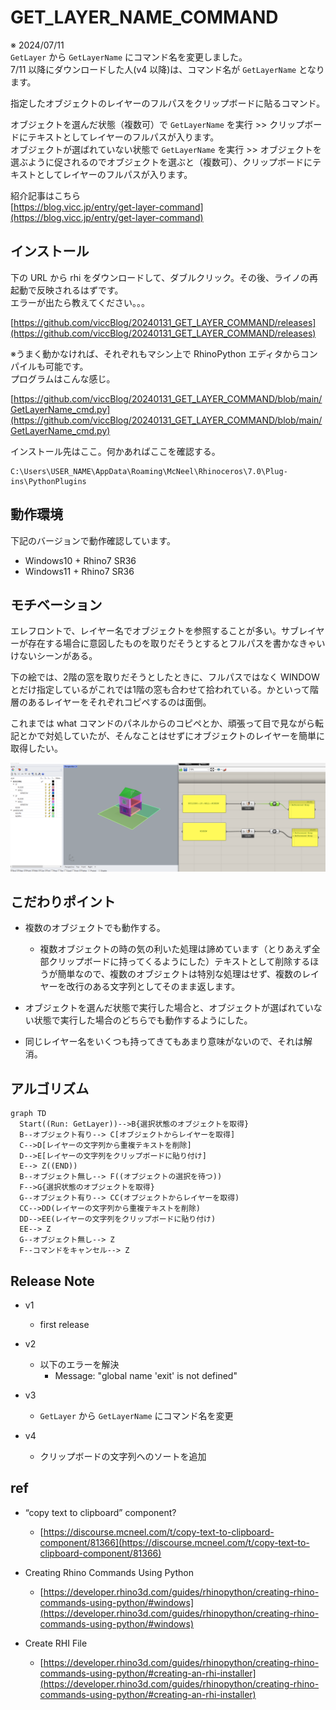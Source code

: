 # GET_LAYER_NAME_COMMAND  

※ 2024/07/11  
`GetLayer` から `GetLayerName` にコマンド名を変更しました。  
7/11 以降にダウンロードした人(v4 以降)は、コマンド名が `GetLayerName` となります。  


指定したオブジェクトのレイヤーのフルパスをクリップボードに貼るコマンド。  

オブジェクトを選んだ状態（複数可）で `GetLayerName` を実行 >> クリップボードにテキストとしてレイヤーのフルパスが入ります。  
オブジェクトが選ばれていない状態で `GetLayerName` を実行 >> オブジェクトを選ぶように促されるのでオブジェクトを選ぶと（複数可）、クリップボードにテキストとしてレイヤーのフルパスが入ります。  


紹介記事はこちら  
[https://blog.vicc.jp/entry/get-layer-command](https://blog.vicc.jp/entry/get-layer-command)  



## インストール  

下の URL から rhi をダウンロードして、ダブルクリック。その後、ライノの再起動で反映されるはずです。  
エラーが出たら教えてください。。。  

[https://github.com/viccBlog/20240131_GET_LAYER_COMMAND/releases](https://github.com/viccBlog/20240131_GET_LAYER_COMMAND/releases)  


※うまく動かなければ、それぞれもマシン上で RhinoPython エディタからコンパイルも可能です。  
プログラムはこんな感じ。  

[https://github.com/viccBlog/20240131_GET_LAYER_COMMAND/blob/main/GetLayerName_cmd.py](https://github.com/viccBlog/20240131_GET_LAYER_COMMAND/blob/main/GetLayerName_cmd.py)  


インストール先はここ。何かあればここを確認する。  
```
C:\Users\USER_NAME\AppData\Roaming\McNeel\Rhinoceros\7.0\Plug-ins\PythonPlugins
```

## 動作環境  

下記のバージョンで動作確認しています。  
- Windows10 + Rhino7 SR36  
- Windows11 + Rhino7 SR36  


## モチベーション  

エレフロントで、レイヤー名でオブジェクトを参照することが多い。サブレイヤーが存在する場合に意図したものを取りだそうとするとフルパスを書かなきゃいけないシーンがある。  

下の絵では、2階の窓を取りだそうとしたときに、フルパスではなく WINDOW とだけ指定しているがこれでは1階の窓も合わせて拾われている。かといって階層のあるレイヤーをそれぞれコピペするのは面倒。  

これまでは what コマンドのパネルからのコピペとか、頑張って目で見ながら転記とかで対処していたが、そんなことはせずにオブジェクトのレイヤーを簡単に取得したい。  

![image](_img/cap_0.png)  


## こだわりポイント  

- 複数のオブジェクトでも動作する。  
  - 複数オブジェクトの時の気の利いた処理は諦めています（とりあえず全部クリップボードに持ってくるようにした）テキストとして削除するほうが簡単なので、複数のオブジェクトは特別な処理はせず、複数のレイヤーを改行のある文字列としてそのまま返します。  

- オブジェクトを選んだ状態で実行した場合と、オブジェクトが選ばれていない状態で実行した場合のどちらでも動作するようにした。  

- 同じレイヤー名をいくつも持ってきてもあまり意味がないので、それは解消。  


## アルゴリズム  

```mermaid
graph TD
  Start((Run: GetLayer))-->B{選択状態のオブジェクトを取得}
  B--オブジェクト有り--> C[オブジェクトからレイヤーを取得]
  C-->D[レイヤーの文字列から重複テキストを削除]
  D-->E[レイヤーの文字列をクリップボードに貼り付け]
  E--> Z((END))
  B--オブジェクト無し--> F((オブジェクトの選択を待つ))
  F-->G{選択状態のオブジェクトを取得}
  G--オブジェクト有り--> CC(オブジェクトからレイヤーを取得)
  CC-->DD(レイヤーの文字列から重複テキストを削除)
  DD-->EE(レイヤーの文字列をクリップボードに貼り付け)
  EE--> Z
  G--オブジェクト無し--> Z
  F--コマンドをキャンセル--> Z
```


## Release Note  

- v1  
  - first release  

- v2  
  - 以下のエラーを解決  
    - Message: "global name 'exit' is not defined"  

- v3  
  - `GetLayer` から `GetLayerName` にコマンド名を変更  

- v4  
  - クリップボードの文字列へのソートを追加  


## ref  

- “copy text to clipboard” component?  
  - [https://discourse.mcneel.com/t/copy-text-to-clipboard-component/81366](https://discourse.mcneel.com/t/copy-text-to-clipboard-component/81366)  

- Creating Rhino Commands Using Python  
  - [https://developer.rhino3d.com/guides/rhinopython/creating-rhino-commands-using-python/#windows](https://developer.rhino3d.com/guides/rhinopython/creating-rhino-commands-using-python/#windows)  

- Create RHI File  
  - [https://developer.rhino3d.com/guides/rhinopython/creating-rhino-commands-using-python/#creating-an-rhi-installer](https://developer.rhino3d.com/guides/rhinopython/creating-rhino-commands-using-python/#creating-an-rhi-installer)  

